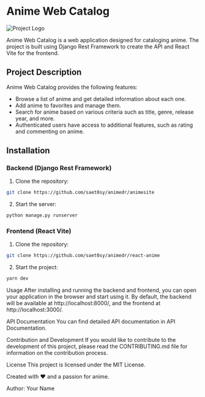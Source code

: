 # Anime Web Catalog

![Project Logo](https://imgur.com/D82jKvO)

Anime Web Catalog is a web application designed for cataloging anime. The project is built using Django Rest Framework to create the API and React Vite for the frontend.

## Project Description

Anime Web Catalog provides the following features:

- Browse a list of anime and get detailed information about each one.
- Add anime to favorites and manage them.
- Search for anime based on various criteria such as title, genre, release year, and more.
- Authenticated users have access to additional features, such as rating and commenting on anime.

## Installation

### Backend (Django Rest Framework)

1. Clone the repository:

```bash
git clone https://github.com/saet0sy/animedr/animesite
```
2. Start the server:

```bash
python manage.py runserver
```

### Frontend (React Vite)

1. Clone the repository:

```bash
git clone https://github.com/saet0sy/animedr/react-anime
```
2. Start the project:

```bash
yarn dev
```

Usage
After installing and running the backend and frontend, you can open your application in the browser and start using it. By default, the backend will be available at http://localhost:8000/, and the frontend at http://localhost:3000/.

API Documentation
You can find detailed API documentation in API Documentation.

Contribution and Development
If you would like to contribute to the development of this project, please read the CONTRIBUTING.md file for information on the contribution process.

License
This project is licensed under the MIT License.

Created with ❤️ and a passion for anime.

Author: Your Name
